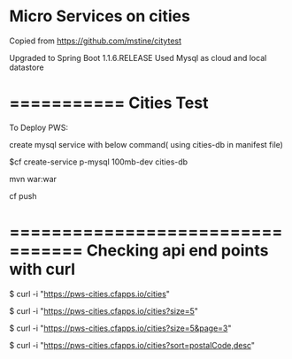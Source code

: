 Micro Services on cities
=======================
Copied from https://github.com/mstine/citytest

Upgraded to Spring Boot 1.1.6.RELEASE
Used Mysql as cloud and local datastore

===========
Cities Test
===========

To Deploy PWS:

create mysql service with below command( using cities-db in manifest file)

$cf create-service p-mysql 100mb-dev cities-db

mvn war:war

cf push

=================================
Checking api end points with curl
=================================
$ curl -i "https://pws-cities.cfapps.io/cities"

$ curl -i "https://pws-cities.cfapps.io/cities?size=5"

$ curl -i "https://pws-cities.cfapps.io/cities?size=5&page=3"

$ curl -i "https://pws-cities.cfapps.io/cities?sort=postalCode,desc"

